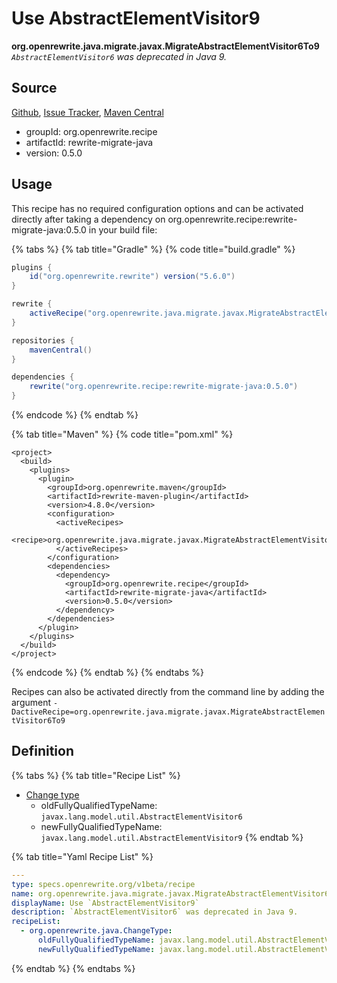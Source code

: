# Use AbstractElementVisitor9

 **org.openrewrite.java.migrate.javax.MigrateAbstractElementVisitor6To9** _`AbstractElementVisitor6` was deprecated in Java 9._

## Source

[Github](https://github.com/openrewrite/rewrite-migrate-java), [Issue Tracker](https://github.com/openrewrite/rewrite-migrate-java/issues), [Maven Central](https://search.maven.org/artifact/org.openrewrite.recipe/rewrite-migrate-java/0.5.0/jar)

* groupId: org.openrewrite.recipe
* artifactId: rewrite-migrate-java
* version: 0.5.0

## Usage

This recipe has no required configuration options and can be activated directly after taking a dependency on org.openrewrite.recipe:rewrite-migrate-java:0.5.0 in your build file:

{% tabs %}
{% tab title="Gradle" %}
{% code title="build.gradle" %}
```groovy
plugins {
    id("org.openrewrite.rewrite") version("5.6.0")
}

rewrite {
    activeRecipe("org.openrewrite.java.migrate.javax.MigrateAbstractElementVisitor6To9")
}

repositories {
    mavenCentral()
}

dependencies {
    rewrite("org.openrewrite.recipe:rewrite-migrate-java:0.5.0")
}
```
{% endcode %}
{% endtab %}

{% tab title="Maven" %}
{% code title="pom.xml" %}
```markup
<project>
  <build>
    <plugins>
      <plugin>
        <groupId>org.openrewrite.maven</groupId>
        <artifactId>rewrite-maven-plugin</artifactId>
        <version>4.8.0</version>
        <configuration>
          <activeRecipes>
            <recipe>org.openrewrite.java.migrate.javax.MigrateAbstractElementVisitor6To9</recipe>
          </activeRecipes>
        </configuration>
        <dependencies>
          <dependency>
            <groupId>org.openrewrite.recipe</groupId>
            <artifactId>rewrite-migrate-java</artifactId>
            <version>0.5.0</version>
          </dependency>
        </dependencies>
      </plugin>
    </plugins>
  </build>
</project>
```
{% endcode %}
{% endtab %}
{% endtabs %}

Recipes can also be activated directly from the command line by adding the argument `-DactiveRecipe=org.openrewrite.java.migrate.javax.MigrateAbstractElementVisitor6To9`

## Definition

{% tabs %}
{% tab title="Recipe List" %}
* [Change type](../../changetype.md)
  * oldFullyQualifiedTypeName: `javax.lang.model.util.AbstractElementVisitor6`
  * newFullyQualifiedTypeName: `javax.lang.model.util.AbstractElementVisitor9`
{% endtab %}

{% tab title="Yaml Recipe List" %}
```yaml
---
type: specs.openrewrite.org/v1beta/recipe
name: org.openrewrite.java.migrate.javax.MigrateAbstractElementVisitor6To9
displayName: Use `AbstractElementVisitor9`
description: `AbstractElementVisitor6` was deprecated in Java 9.
recipeList:
  - org.openrewrite.java.ChangeType:
      oldFullyQualifiedTypeName: javax.lang.model.util.AbstractElementVisitor6
      newFullyQualifiedTypeName: javax.lang.model.util.AbstractElementVisitor9
```
{% endtab %}
{% endtabs %}

